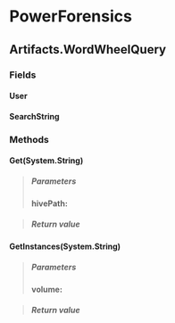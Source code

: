 ﻿# PowerForensics


## Artifacts.WordWheelQuery

### Fields

#### User

#### SearchString

### Methods


#### Get(System.String)

> ##### Parameters
> **hivePath:** 

> ##### Return value
> 

#### GetInstances(System.String)

> ##### Parameters
> **volume:** 

> ##### Return value
> 